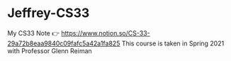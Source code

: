 # Jeffrey-CS33
My CS33 Note 👉 https://www.notion.so/CS-33-29a72b8eaa9840c09fafc5a42a1fa825
This course is taken in Spring 2021 with Professor Glenn Reiman
